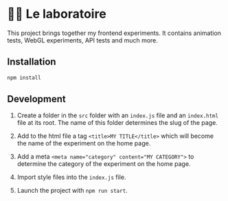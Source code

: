 # 🔬🧪 Le laboratoire

This project brings together my frontend experiments. It contains animation tests, WebGL experiments, API tests and much more.

## Installation

```sh
npm install
```

## Development

1. Create a folder in the `src` folder with an `index.js` file and an `index.html` file at its root. The name of this folder determines the slug of the page.

2. Add to the html file a tag `<title>MY TITLE</title>` which will become the name of the experiment on the home page.

3. Add a meta `<meta name="category" content="MY CATEGORY">` to determine the category of the experiment on the home page.

4. Import style files into the `index.js` file.

5. Launch the project with `npm run start`.
